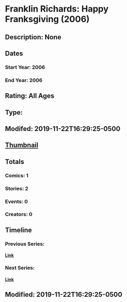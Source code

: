 # Franklin Richards: Happy Franksgiving (2006)
## Description: None
## Dates
### Start Year: 2006
### End Year: 2006
## Rating: All Ages
## Type: 
## Modifed: 2019-11-22T16:29:25-0500
## [Thumbnail](http://i.annihil.us/u/prod/marvel/i/mg/6/30/4bad48393047a.jpg)
## Totals
### Comics: 1
### Stories: 2
### Events: 0
### Creators: 0
## Timeline
### Previous Series: 
#### [Link]()
### Next Series: 
#### [Link]()
## Modified: 2019-11-22T16:29:25-0500